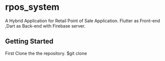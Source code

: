 # rpos_system

A Hybrid Application for Retail Point of Sale Application. Flutter as Front-end ,Dart as Back-end with Firebase server.

## Getting Started
First Clone the the repository.
$git clone
